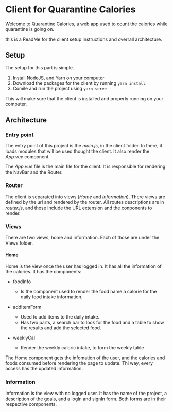 # Client for Quarantine Calories

Welcome to Quarantine Calories, a web app used to count the calories while quarantine is going on. 

this is a ReadMe for the client setup instructions and overrall architecture.

## Setup

The setup for this part is simple.
1. Install NodeJS, and Yarn on your computer
2. Download the packages for the client by running `yarn install`.
3. Comile and run the project using `yarn serve`

This will make sure that the client is installed and properly running on your computer.

## Architecture

### Entry point

The entry point of this project is the <em>main.js</em>, in the client folder. In there, it loads modules that will be used thought the client. It also render the <em>App.vue</em> component.

The <em>App.vue</em> file is the main file for the client. It is responsible for rendering the NavBar and the Router.

### Router

The client is separated into views (<em>Home</em> and <em>Information</em>). There views are defined by the url and rendered by the router.
All routes descriptions are in <em>router.js</em>, and those include the URL extension and the conponents to render.

### Views

There are two views, home and information. Each of those are under the Views folder.

#### Home

Home is the view once the user has logged in. It has all the information of the calories. It has the components:
 * foodInfo
    * Is the component used to render the food name a calorie for the daily food intake information.

 * addItemForm
    * Used to add items to the daily intake.
    * Has two parts, a search bar to look for the food and a table to show the results and add the selected food.

 * weeklyCal
    * Render the weekly caloric intake, to form the weekly table  


The Home component gets the infomation of the user, and the calories and foods consumed before rendering the page to update. Thi way, every access has the updated information.

### Information

Information is the view with no logged user. It has the name of the project, a description of the goals, and a logIn and signIn form. Both forms are in their respective components.
